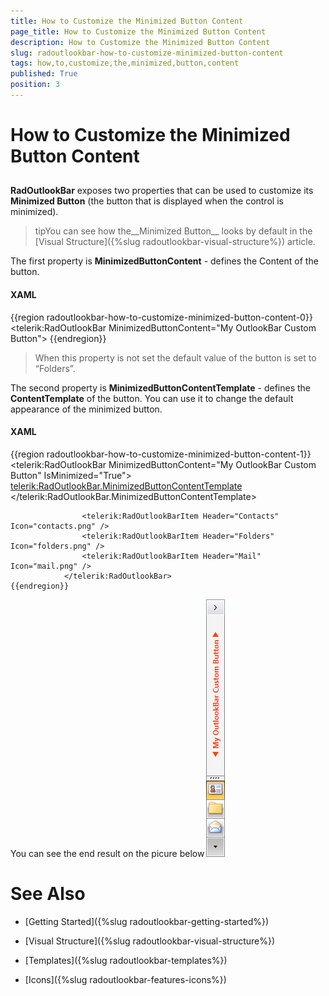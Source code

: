 ```yaml
---
title: How to Customize the Minimized Button Content
page_title: How to Customize the Minimized Button Content
description: How to Customize the Minimized Button Content
slug: radoutlookbar-how-to-customize-minimized-button-content
tags: how,to,customize,the,minimized,button,content
published: True
position: 3
---
```


# How to Customize the Minimized Button Content



## 

__RadOutlookBar__ exposes two properties that can be used to customize its __Minimized Button__ (the button that is displayed when the control is minimized).

>tipYou can see how the__Minimized Button__ looks by default in the [Visual Structure]({%slug radoutlookbar-visual-structure%}) article.
          

The first property is __MinimizedButtonContent__ - defines the Content of the button.

#### __XAML__

{{region radoutlookbar-how-to-customize-minimized-button-content-0}}
	        <telerik:RadOutlookBar MinimizedButtonContent="My OutlookBar Custom Button">
	{{endregion}}



>When this property is not set the default value of the button is set to “Folders”.

The second property is __MinimizedButtonContentTemplate__ - defines the __ContentTemplate__ of the button. You can use it to change the default appearance of the minimized button.
        

#### __XAML__

{{region radoutlookbar-how-to-customize-minimized-button-content-1}}
	            <telerik:RadOutlookBar MinimizedButtonContent="My OutlookBar Custom Button" IsMinimized="True">
	                <telerik:RadOutlookBar.MinimizedButtonContentTemplate>
	                    <DataTemplate>
	                        <StackPanel Orientation="Horizontal">
	                            <Polygon Points="8,0 0,5, 8,10" Fill="OrangeRed" Margin="0 0 5 0 " VerticalAlignment="Center" />
	                            <TextBlock Text="{Binding}" FontWeight="Bold" Foreground="OrangeRed" />
	                            <Polygon Points="0,0 8,5, 0,10" Fill="OrangeRed" Margin="5 0 0 0 " VerticalAlignment="Center" />
	                        </StackPanel>
	                    </DataTemplate>
	                </telerik:RadOutlookBar.MinimizedButtonContentTemplate>
	
	                <telerik:RadOutlookBarItem Header="Contacts" Icon="contacts.png" />
	                <telerik:RadOutlookBarItem Header="Folders" Icon="folders.png" />
	                <telerik:RadOutlookBarItem Header="Mail" Icon="mail.png" />
	            </telerik:RadOutlookBar>
	{{endregion}}



You can see the end result on the picure below![outlookbar-how-to-customize-minimized-button-content-01](images/outlookbar-how-to-customize-minimized-button-content-01.png)

# See Also

 * [Getting Started]({%slug radoutlookbar-getting-started%})

 * [Visual Structure]({%slug radoutlookbar-visual-structure%})

 * [Templates]({%slug radoutlookbar-templates%})

 * [Icons]({%slug radoutlookbar-features-icons%})
